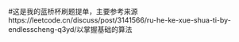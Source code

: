 #这是我的蓝桥杯刷题提单，主要参考来源https://leetcode.cn/discuss/post/3141566/ru-he-ke-xue-shua-ti-by-endlesscheng-q3yd/以掌握基础的算法
